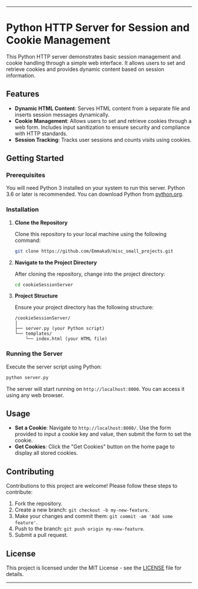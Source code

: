 ---

# Python HTTP Server for Session and Cookie Management

This Python HTTP server demonstrates basic session management and cookie handling through a simple web interface. It allows users to set and retrieve cookies and provides dynamic content based on session information.

## Features

- **Dynamic HTML Content**: Serves HTML content from a separate file and inserts session messages dynamically.
- **Cookie Management**: Allows users to set and retrieve cookies through a web form. Includes input sanitization to ensure security and compliance with HTTP standards.
- **Session Tracking**: Tracks user sessions and counts visits using cookies.

## Getting Started

### Prerequisites

You will need Python 3 installed on your system to run this server. Python 3.6 or later is recommended. You can download Python from [python.org](https://www.python.org/downloads/).

### Installation

1. **Clone the Repository**

   Clone this repository to your local machine using the following command:

   ```bash
   git clone https://github.com/Emmaka9/misc_small_projects.git
   ```

2. **Navigate to the Project Directory**

   After cloning the repository, change into the project directory:

   ```bash
   cd cookieSessionServer
   ```

3. **Project Structure**

   Ensure your project directory has the following structure:

   ```
   /cookieSessionServer/
   │
   ├── server.py (your Python script)
   └── templates/
       └── index.html (your HTML file)
   ```

### Running the Server

Execute the server script using Python:

```bash
python server.py
```

The server will start running on `http://localhost:8000`. You can access it using any web browser.

## Usage

- **Set a Cookie**: Navigate to `http://localhost:8000/`. Use the form provided to input a cookie key and value, then submit the form to set the cookie.
- **Get Cookies**: Click the "Get Cookies" button on the home page to display all stored cookies.

## Contributing

Contributions to this project are welcome! Please follow these steps to contribute:

1. Fork the repository.
2. Create a new branch: `git checkout -b my-new-feature`.
3. Make your changes and commit them: `git commit -am 'Add some feature'`.
4. Push to the branch: `git push origin my-new-feature`.
5. Submit a pull request.

## License

This project is licensed under the MIT License - see the [LICENSE](https://github.com/Emmaka9/misc_small_projects/blob/main/LICENSE) file for details.

---